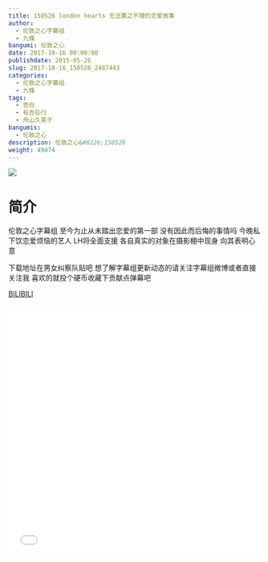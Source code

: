 ```yaml
---
title: 150526 london hearts 无法置之不理的恋爱故事
author: 
  - 伦敦之心字幕组
  - 九條
bangumi: 伦敦之心
date: 2017-10-16 00:00:00
publishdate: 2015-05-26
slug: 2017-10-16_150526_2487443
categories: 
  - 伦敦之心字幕组
  - 九條
tags: 
  - 告白
  - 有吉弘行
  - 舟山久美子
bangumis: 
  - 伦敦之心
description: 伦敦之心&#8226;150526
weight: 49474
---
```


![](https://i.imgur.com/Z0lPjQM.jpg)

# 简介  
伦敦之心字幕组 至今为止从未踏出恋爱的第一部 没有因此而后悔的事情吗 今晚私下饮恋爱烦恼的艺人 LH将全面支援 各自真实的对象在摄影棚中现身 向其表明心意 


下载地址在男女纠察队贴吧 想了解字幕组更新动态的请关注字幕组微博或者直接关注我 喜欢的就投个硬币收藏下贡献点弹幕吧

  [BILIBILI](https://www.bilibili.com/video/av2487443/)


<div class="vcontainer">  <iframe class='video' src="//www.bilibili.com/blackboard/player.html?cid=3894931&aid=2487443" width="100%" height="500" frameborder="0" allowfullscreen="allowfullscreen"></iframe></div>
